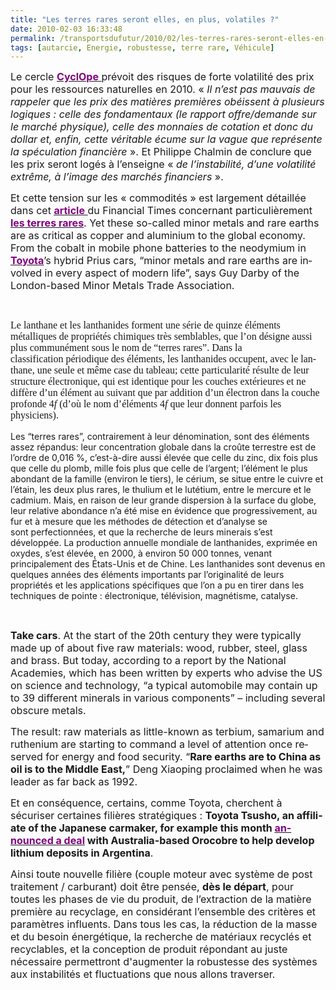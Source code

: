 ```yaml
---
title: "Les terres rares seront elles, en plus, volatiles ?"
date: 2010-02-03 16:33:48
permalink: /transportsdufutur/2010/02/les-terres-rares-seront-elles-en-plus-volatiles.html
tags: [autarcie, Energie, robustesse, terre rare, Véhicule]
---
```


<p class="MsoNormal"><span><font size="3">Le cercle <strong><span style="text-decoration: underline"><a href="http://www.cercle-cyclope.com/"><font color="#800080">CyclOpe<span style="font-weight: normal"> </span></font></a></span></strong>prévoit des risques de forte volatilité des prix pour les ressources naturelles en 2010. « <em>Il n’est pas mauvais de rappeler que les prix des matières premières obéissent à plusieurs logiques : celle des fondamentaux (le rapport offre/demande sur le marché physique), celle des monnaies de cotation et donc du dollar et, enfin, cette véritable écume sur la vague que représente la spéculation financière</em> ». Et Philippe Chalmin de conclure que les prix seront logés à l’enseigne « <em>de l’instabilité, d’une volatilité extrême, à l’image des marchés financiers </em>». </font></span></p> <p class="MsoNormal"><span><font size="3"></font></span></p> <p class="MsoNormal"><font size="3"><span>Et cette tension sur les « commodités » est largement détaillée dans cet <strong><span style="text-decoration: underline"><a href="http://www.ft.com/cms/s/0/49c3bb14-0c40-11df-8b81-00144feabdc0.html"><font color="#800080">article<span style="font-weight: normal"> </span></font></a></span></strong>du Financial Times concernant particulièrement <strong><span style="text-decoration: underline"><a href="http://www.unige.ch/sciences/chimie/?partages/mendeleev/mendel4.php"><font color="#800080">les terres rares</font></a></span></strong>. </span><span lang="EN">Yet these so-called minor metals and rare earths are as critical as copper and aluminium to the global economy. From the cobalt in mobile phone batteries to the neodymium in <strong><a href="http://markets.ft.com/tearsheets/performance.asp?s=jp:7203"><font color="#800080">Toyota</font></a></strong>’s hybrid Prius cars, “minor metals and rare earths are involved in every aspect of modern life”, says Guy Darby of the London-based Minor Metals Trade Association. </span></font></p> <p class="MsoNormal"><font size="3"><span lang="EN"></span></font> </p> <p class="MsoNormal"><font size="3"><span lang="EN"><font face="TimesNewRoman" size="3"><font face="TimesNewRoman" size="3">Le lanthane et les lanthanides forment une série de quinze éléments métalliques de propriétés chimiques très semblables, que l’on désigne aussi plus communément sous le nom de “terres rares”. Dans la classification périodique des éléments, les lanthanides occupent, avec le lanthane, une seule et même case du tableau; cette particularité résulte de leur structure électronique, qui est identique pour les couches extérieures et ne diffère d’un élément au suivant que par addition d’un électron dans la couche profonde 4</font></font><em><font face="TimesNewRoman,Italic" size="3"><font face="TimesNewRoman,Italic" size="3">f </font></font></em></span></font><font face="TimesNewRoman" size="3"><font face="TimesNewRoman" size="3">(d’où le nom d’éléments 4</font></font><em><font face="TimesNewRoman,Italic" size="3"><font face="TimesNewRoman,Italic" size="3">f </font></font></em><font face="TimesNewRoman" size="3"><font face="TimesNewRoman" size="3">que leur donnent parfois les physiciens). </font></font></p><font size="3"><span lang="EN"> <p class="MsoNormal"></p></span></font>   <!--more--> Les “terres rares”, contrairement à leur dénomination, sont des éléments assez répandus: leur concentration globale dans la croûte terrestre est de l’ordre de 0,016 %, c’est-à-dire aussi élevée que celle du zinc, dix fois plus que celle du plomb, mille fois plus que celle de l’argent; l’élément le plus abondant de la famille (environ le tiers), le cérium, se situe entre le cuivre et l’étain, les deux plus rares, le thulium et le lutétium, entre le mercure et le cadmium. Mais, en raison de leur grande dispersion à la surface du globe, leur relative abondance n’a été mise en évidence que progressivement, au fur et à mesure que les méthodes de détection et d’analyse se sont perfectionnées, et que la recherche de leurs minerais s’est développée. La production annuelle mondiale de lanthanides, exprimée en oxydes, s’est élevée, en 2000, à environ 50 000 tonnes, venant principalement des États-Unis et de Chine. Les lanthanides sont devenus en quelques années des éléments importants par l’originalité de leurs propriétés et les applications spécifiques que l’on a pu en tirer dans les techniques de pointe : électronique, télévision, magnétisme, catalyse. <p class="MsoNormal"> </p> <p class="MsoNormal"><font size="3"><span lang="EN"><strong>Take cars</strong>. At the start of the 20th century they were typically made up of about five raw materials: wood, rubber, steel, glass and brass. But today, according to a report by the National Academies, which has been written by experts who advise the US on science and technology, “a typical automobile may contain up to 39 different minerals in various components” – including several obscure metals.</span></font></p> <p class="MsoNormal"><span lang="EN"><font size="3"></font></span></p> <p class="MsoNormal"><font size="3"><span lang="EN">The result: raw materials as little-known as terbium, samarium and ruthenium are starting to command a level of attention once reserved for energy and food security. “<strong>Rare earths are to China as oil is to the Middle East,</strong>” Deng Xiaoping proclaimed when he was leader as far back as 1992.</span><span lang="EN-GB"></span></font></p> <p class="MsoNormal"><span lang="EN-GB"><font size="3"></font></span></p> <p class="MsoNormal"><font size="3"><span lang="EN-GB">Et en conséquence, certains, comme </span><span lang="EN-GB">Toyota</span><span lang="EN-GB">, cherchent à sécuriser certaines filières stratégiques : </span><span lang="EN"><strong>Toyota Tsusho, an affiliate of the Japanese carmaker, for example this month <span style="text-decoration: underline"><a href="http://www.mineweb.com/mineweb/view/mineweb/en/page36?oid=96253&sn=Detail"><font color="#800080">announced a deal</font></a></span> with Australia-based Orocobre to help develop lithium deposits in Argentina</strong>.</span><span lang="EN-GB"></span></font></p> <p class="MsoNormal"><span lang="EN-GB"><font size="3"></font></span></p> <p class="MsoNormal"><span><font size="3">Ainsi toute nouvelle filière (couple moteur avec système de post traitement / carburant) doit être pensée, <strong>dès le départ</strong>, pour toutes les phases de vie du produit, de l’extraction de la matière première au recyclage, en considérant l’ensemble des critères et paramètres influents. Dans tous les cas, la réduction de la masse et du besoin énergétique, la recherche de matériaux recyclés et recyclables, et la conception de produit répondant au juste nécessaire permettront d'augmenter la robustesse des systèmes aux instabilités et fluctuations que nous allons traverser.</font></span></p>
